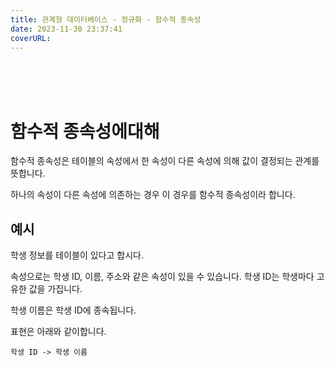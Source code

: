 ```yaml
---
title: 관계형 데이터베이스 - 정규화 - 함수적 종속성
date: 2023-11-30 23:37:41
coverURL: 
---
```

<br />
<br />
<br />

# 함수적 종속성에대해

함수적 종속성은 테이블의 속성에서 한 속성이 다른 속성에 의해 값이 결정되는 관계를 뜻합니다.

하나의 속성이 다른 속성에 의존하는 경우 이 경우를 함수적 종속성이라 합니다.

## 예시

학생 정보를 테이블이 있다고 합시다.

속성으로는 학생 ID, 이름, 주소와 같은 속성이 있을 수 있습니다.
학생 ID는 학생마다 고유한 값을 가집니다.

학생 이름은 학생 ID에 종속됩니다.

표현은 아래와 같이합니다.

```
학생 ID -> 학생 이름
```
